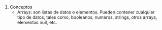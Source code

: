 1. Conceptos
    * Arrays: son listas de datos o elementos. Pueden contener cualquier tipo de datos, tales como, booleanos, numeros, strings, otros arrays, elementos null, etc.
